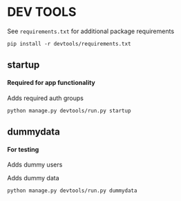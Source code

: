 # DEV TOOLS

See `requirements.txt` for additional package requirements

`pip install -r devtools/requirements.txt`

## startup
#### Required for app functionality
Adds required auth groups

`python manage.py devtools/run.py startup`

## dummydata
#### For testing
Adds dummy users

Adds dummy data

`python manage.py devtools/run.py dummydata`
